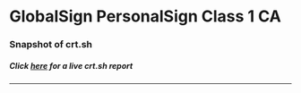 # GlobalSign PersonalSign Class 1 CA
### Snapshot of crt.sh
##### Click [here](https://crt.sh/?q=969B06E642BDCE7C5E2CF18B2494E56F7A59B1C5966AB21017714FBD272CAFB2) for a live crt.sh report

---
